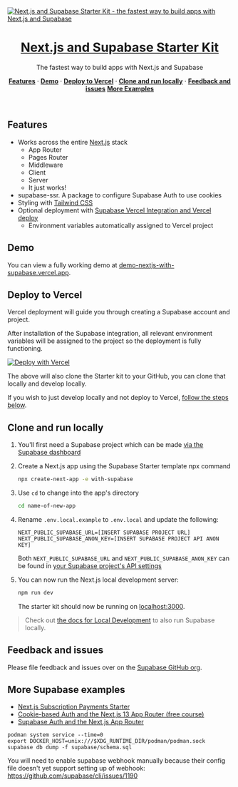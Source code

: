 <a href="https://demo-nextjs-with-supabase.vercel.app/">
  <img alt="Next.js and Supabase Starter Kit - the fastest way to build apps with Next.js and Supabase" src="https://demo-nextjs-with-supabase.vercel.app/opengraph-image.png">
  <h1 align="center">Next.js and Supabase Starter Kit</h1>
</a>

<p align="center">
 The fastest way to build apps with Next.js and Supabase
</p>

<p align="center">
  <a href="#features"><strong>Features</strong></a> ·
  <a href="#demo"><strong>Demo</strong></a> ·
  <a href="#deploy-to-vercel"><strong>Deploy to Vercel</strong></a> ·
  <a href="#clone-and-run-locally"><strong>Clone and run locally</strong></a> ·
  <a href="#feedback-and-issues"><strong>Feedback and issues</strong></a>
  <a href="#more-supabase-examples"><strong>More Examples</strong></a>
</p>
<br/>

## Features

- Works across the entire [Next.js](https://nextjs.org) stack
  - App Router
  - Pages Router
  - Middleware
  - Client
  - Server
  - It just works!
- supabase-ssr. A package to configure Supabase Auth to use cookies
- Styling with [Tailwind CSS](https://tailwindcss.com)
- Optional deployment with [Supabase Vercel Integration and Vercel deploy](#deploy-your-own)
  - Environment variables automatically assigned to Vercel project

## Demo

You can view a fully working demo at [demo-nextjs-with-supabase.vercel.app](https://demo-nextjs-with-supabase.vercel.app/).

## Deploy to Vercel

Vercel deployment will guide you through creating a Supabase account and project.

After installation of the Supabase integration, all relevant environment variables will be assigned to the project so the deployment is fully functioning.

[![Deploy with Vercel](https://vercel.com/button)](https://vercel.com/new/clone?repository-url=https%3A%2F%2Fgithub.com%2Fvercel%2Fnext.js%2Ftree%2Fcanary%2Fexamples%2Fwith-supabase&project-name=nextjs-with-supabase&repository-name=nextjs-with-supabase&demo-title=nextjs-with-supabase&demo-description=This%20starter%20configures%20Supabase%20Auth%20to%20use%20cookies%2C%20making%20the%20user's%20session%20available%20throughout%20the%20entire%20Next.js%20app%20-%20Client%20Components%2C%20Server%20Components%2C%20Route%20Handlers%2C%20Server%20Actions%20and%20Middleware.&demo-url=https%3A%2F%2Fdemo-nextjs-with-supabase.vercel.app%2F&external-id=https%3A%2F%2Fgithub.com%2Fvercel%2Fnext.js%2Ftree%2Fcanary%2Fexamples%2Fwith-supabase&demo-image=https%3A%2F%2Fdemo-nextjs-with-supabase.vercel.app%2Fopengraph-image.png&integration-ids=oac_VqOgBHqhEoFTPzGkPd7L0iH6)

The above will also clone the Starter kit to your GitHub, you can clone that locally and develop locally.

If you wish to just develop locally and not deploy to Vercel, [follow the steps below](#clone-and-run-locally).

## Clone and run locally

1. You'll first need a Supabase project which can be made [via the Supabase dashboard](https://database.new)

2. Create a Next.js app using the Supabase Starter template npx command

   ```bash
   npx create-next-app -e with-supabase
   ```

3. Use `cd` to change into the app's directory

   ```bash
   cd name-of-new-app
   ```

4. Rename `.env.local.example` to `.env.local` and update the following:

   ```
   NEXT_PUBLIC_SUPABASE_URL=[INSERT SUPABASE PROJECT URL]
   NEXT_PUBLIC_SUPABASE_ANON_KEY=[INSERT SUPABASE PROJECT API ANON KEY]
   ```

   Both `NEXT_PUBLIC_SUPABASE_URL` and `NEXT_PUBLIC_SUPABASE_ANON_KEY` can be found in [your Supabase project's API settings](https://app.supabase.com/project/_/settings/api)

5. You can now run the Next.js local development server:

   ```bash
   npm run dev
   ```

   The starter kit should now be running on [localhost:3000](http://localhost:3000/).

> Check out [the docs for Local Development](https://supabase.com/docs/guides/getting-started/local-development) to also run Supabase locally.

## Feedback and issues

Please file feedback and issues over on the [Supabase GitHub org](https://github.com/supabase/supabase/issues/new/choose).

## More Supabase examples

- [Next.js Subscription Payments Starter](https://github.com/vercel/nextjs-subscription-payments)
- [Cookie-based Auth and the Next.js 13 App Router (free course)](https://youtube.com/playlist?list=PL5S4mPUpp4OtMhpnp93EFSo42iQ40XjbF)
- [Supabase Auth and the Next.js App Router](https://github.com/supabase/supabase/tree/master/examples/auth/nextjs)

```
podman system service --time=0
export DOCKER_HOST=unix:///$XDG_RUNTIME_DIR/podman/podman.sock
supabase db dump -f supabase/schema.sql
```

You will need to enable supabase webhook manually because their config file doesn't yet support setting up of webhook: https://github.com/supabase/cli/issues/1190
